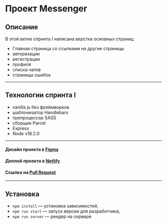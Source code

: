 # Проект Messenger 

## Описание
В этой ветке спринта I написана верстка основных страниц: 
- Главная страница со ссылками на другие страницы
- авторизации
- регистрации
- профиля 
- списка чатов
- страницы ошибок
--------------
## Технологии спринта I
- vanilla js без фреймворков
- шаблонизатор Handlebars
- препроцессор SASS
- сборщик Parcel
- Express
- Node v18.2.0

--------------
#### Дизайн проекта в [Figma](https://www.figma.com/file/km1CWADhd93R35jJy04nXJ/)

#### Деплой проекта в [Netlify](https://prismatic-bunny-658020.netlify.app/)
#### Ссылка на [Pull Request](https://github.com/NataliUstinova/middle.messenger.praktikum.yandex/pull/1)

--------------

## Установка
- `npm install` — установка зависимостей,
- `npm run start` — запуск версии для разработчика,
- `npm run server` — рендер на сервере 


